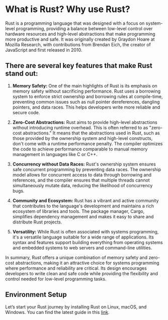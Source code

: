 # What is Rust? Why use Rust?

Rust is a programming language that was designed with a focus on system-level programming, providing a balance between low-level control over hardware resources and high-level abstractions that make programming more productive and safe. It was originally created by Graydon Hoare at Mozilla Research, with contributions from Brendan Eich, the creator of JavaScript and first released in 2010.

## There are several key features that make Rust stand out:

1. **Memory Safety:** One of the main highlights of Rust is its emphasis on memory safety without sacrificing performance. Rust uses a borrowing system to enforce strict ownership and borrowing rules at compile-time, preventing common issues such as null pointer dereferences, dangling pointers, and data races. This helps developers write more reliable and secure code.

2. **Zero-Cost Abstractions:** Rust aims to provide high-level abstractions without introducing runtime overhead. This is often referred to as "zero-cost abstractions." It means that the abstractions used in Rust, such as those provided by the ownership system and high-level constructs, don't come with a runtime performance penalty. The compiler optimizes the code to achieve performance comparable to manual memory management in languages like C or C++.

3. **Concurrency without Data Races:** Rust's ownership system ensures safe concurrent programming by preventing data races. The ownership model allows for concurrent access to data through borrowing and references, and the compiler ensures that multiple threads cannot simultaneously mutate data, reducing the likelihood of concurrency bugs.

4. **Community and Ecosystem:** Rust has a vibrant and active community that contributes to the language's development and maintains a rich ecosystem of libraries and tools. The package manager, Cargo, simplifies dependency management and makes it easy to share and distribute Rust projects.

5. **Versatility:** While Rust is often associated with systems programming, it's a versatile language suitable for a wide range of applications. Its syntax and features support building everything from operating systems and embedded systems to web servers and command-line utilities.

In summary, Rust offers a unique combination of memory safety and zero-cost abstractions, making it an attractive choice for systems programming where performance and reliability are critical. Its design encourages developers to write clean and safe code while providing the flexibility and control needed for low-level programming tasks.

## Environment Setup

Let’s start your Rust journey by installing Rust on Linux, macOS, and Windows. You can find the latest guide in this [link](https://doc.rust-lang.org/book/ch01-01-installation.html).